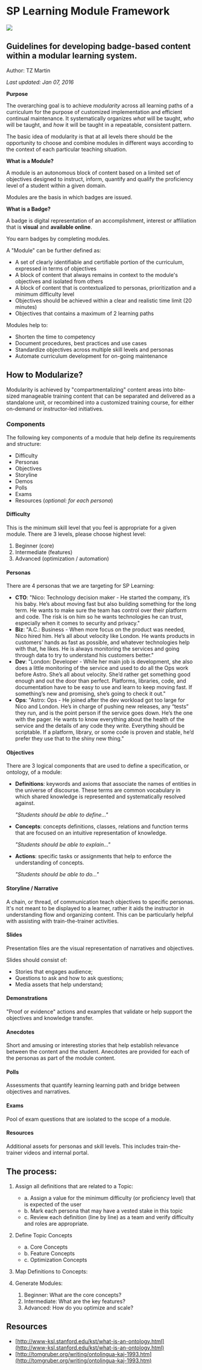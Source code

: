 # SP Learning Module Framework

![](http://www.wired.com/wp-content/uploads/2015/07/HighRes_LEGO_DUPLO_bricks-story-582x318.jpg)

## Guidelines for developing badge-based content within a modular learning system.

Author: TZ Martin

*Last updated: Jan 07, 2016*

**Purpose**

The overarching goal is to achieve *modularity* across all learning paths of a curriculum for the purpose of customized implementation and efficient continual maintenance. It systematically organizes *what* will be taught, *who* will be taught, and *how* it will be taught in a repeatable, consistent pattern.

The basic idea of modularity is that at all levels there should be the opportunity to choose and combine modules in different ways according to the context of each particular teaching situation.

**What is a Module?**

A module is an autonomous block of content based on a limited set of objectives designed to instruct, inform, quantify and qualify the proficiency level of a student within a given domain.

Modules are the basis in which badges are issued.

**What is a Badge?**

A badge is digital representation of an accomplishment, interest or affiliation that is **visual** and **available online**.

You earn badges by completing modules.

A "Module" can be further defined as:

- A set of clearly identifiable and certifiable portion of the curriculum, expressed in terms of objectives
- A block of content that always remains in context to the module's objectives and isolated from others
- A block of content that is contextualized to personas, prioritization and a minimum difficulty level
- Objectives should be achieved within a clear and realistic time limit (20 minutes)
- Objectives that contains a maximum of 2 learning paths

Modules help to:

- Shorten the time to competency
- Document procedures, best practices and use cases
- Standardize objectives across multiple skill levels and personas
- Automate curriculum development for on-going maintenance

## How to Modularize?

Modularity is achieved by "compartmentalizing" content areas into bite-sized manageable training content that can be separated and delivered as a standalone unit, or recombined into a customized training course, for either on-demand or instructor-led initiatives.

### Components

The following key components of a module that help define its requirements and structure:

- Difficulty
- Personas
- Objectives
- Storyline
- Demos
- Polls
- Exams
- Resources (*optional: for each persona*)


#### Difficulty

This is the minimum skill level that you feel is appropriate for a given module.  There are 3 levels, please choose highest level:

1. Beginner (core)
2. Intermediate (features)
3. Advanced (optimization / automation)

#### Personas

There are 4 personas that we are targeting for SP Learning:

- **CTO**: "Nico: Technology decision maker - He started the company, it’s his baby. He’s about moving fast but also building something for the long term. He wants to make sure the team has control over their platform and code. The risk is on him so he wants technologies he can trust, especially when it comes to security and privacy."
- **Biz**: "A.C.: Business - When more focus on the product was needed, Nico hired him. He’s all about velocity like London. He wants products in customers’ hands as fast as possible, and whatever technologies help with that, he likes. He is always monitoring the services and going through data to try to understand his customers better."
- **Dev**: "London: Developer - While her main job is development, she also does a little monitoring of the service and used to do all the Ops work before Astro. She’s all about velocity. She’d rather get something good enough and out the door than perfect. Platforms, libraries, code, and documentation have to be easy to use and learn to keep moving fast. If something’s new and promising, she’s going to check it out."
- **Ops**: "Astro: Ops - He joined after the dev workload got too large for Nico and London. He’s in charge of pushing new releases, any “tests” they run, and is the point person if the service goes down. He’s the one with the pager. He wants to know everything about the health of the service and the details of any code they write. Everything should be scriptable. If a platform, library, or some code is proven and stable, he’d prefer they use that to the shiny new thing."

#### Objectives

There are 3 logical components that are used to define a specification, or ontology, of a module:

- **Definitions**: keywords and axioms that associate the names of entities in the universe of discourse.  These terms are common vocabulary in which shared knowledge is represented and systematically resolved against.

	*"Students should be able to define..."*

- **Concepts**: concepts definitions, classes, relations and function terms that are focused on an intuitive representation of knowledge.

	*"Students should be able to explain..."*

- **Actions**: specific tasks or assignments that help to enforce the understanding of concepts.

	*"Students should be able to do..."*

#### Storyline / Narrative

A chain, or thread, of communication teach objectives to specific personas.  It's not meant to be displayed to a learner, rather it aids the instructor in understanding flow and organizing content. This can be particularly helpful with assisting with train-the-trainer activities.

#### Slides

Presentation files are the visual representation of narratives and objectives.

Slides should consist of:

- Stories that engages audience;
- Questions to ask and how to ask questions;
- Media assets that help understand;

#### Demonstrations

"Proof or evidence" actions and examples that validate or help support the objectives and knowledge transfer.

#### Anecdotes

Short and amusing or interesting stories that help establish relevance between the content and the student.  Anecdotes are provided for each of the personas as part of the module content.

#### Polls

Assessments that quantify learning learning path and bridge between objectives and narratives.

#### Exams

Pool of exam questions that are isolated to the scope of a module.

#### Resources

Additional assets for personas and skill levels.  This includes train-the-trainer videos and internal portal.

## The process:

1. Assign all definitions that are related to a Topic:

	- a. Assign a value for the minimum difficulty (or proficiency level) that is expected of the user
	- b. Mark each persona that may have a vested stake in this topic
	- c. Review each definition (line by line) as a team and verify difficulty and roles are appropriate.

2. Define Topic Concepts

	- a. Core Concepts
	- b. Feature Concepts
	- c. Optimization Concepts

3. Map Definitions to Concepts:

4. Generate Modules:

	1. Beginner: What are the core concepts?
	2. Intermediate: What are the key features?
	3. Advanced: How do you optimize and scale?

## Resources

- [http://www-ksl.stanford.edu/kst/what-is-an-ontology.html](http://www-ksl.stanford.edu/kst/what-is-an-ontology.html)
- [http://tomgruber.org/writing/ontolingua-kaj-1993.htm](http://tomgruber.org/writing/ontolingua-kaj-1993.htm)
